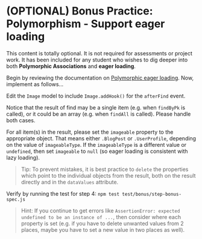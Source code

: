 # (OPTIONAL) Bonus Practice: Polymorphism - Support eager loading

This content is totally optional. It is not required for assessments or project
work. It has been included for any student who wishes to dig deeper into both
**Polymorphic Associations** and **eager loading**.

Begin by reviewing the documentation on
[Polymorphic eager loading][eager-loading]. Now, implement as follows...

Edit the `Image` model to include `Image.addHook()` for the `afterFind` event.

Notice that the result of find may be a single item (e.g. when `findByPk` is
called), or it could be an array (e.g. when `findAll` is called). Please handle
both cases.

For all item(s) in the result, please set the `imageable` property to the
appropriate object. That means either `.BlogPost` or `.UserProfile`, depending
on the value of `imageableType`. If the `imageableType` is a different value or
`undefined`, then set `imageable` to `null` (so eager loading is consistent with
lazy loading).

> Tip: To prevent mistakes, it is best practice to `delete` the properties which
> point to the individual objects from the result, both on the result directly
> and in the `dataValues` attribute.

Verify by running the test for step 4: `npm test test/bonus/step-bonus-spec.js`

> Hint: If you continue to get errors like
> `AssertionError: expected undefined to be an instance of ...`,
> then consider where each property is set (e.g. if you have to delete
> unwanted values from 2 places, maybe you have to set a new value in
> two places as well).

[eager-loading]: https://sequelize.org/docs/v6/advanced-association-concepts/polymorphic-associations/#polymorphic-eager-loading